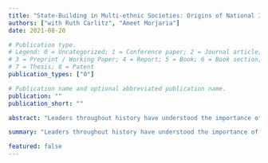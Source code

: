 ```yaml
---
title: "State-Building in Multi-ethnic Societies: Origins of National Identity in Tanzania"
authors: ["with Ruth Carlitz", "Ameet Morjaria"]
date: 2021-08-20

# Publication type.
# Legend: 0 = Uncategorized; 1 = Conference paper; 2 = Journal article;
# 3 = Preprint / Working Paper; 4 = Report; 5 = Book; 6 = Book section;
# 7 = Thesis; 8 = Patent
publication_types: ["0"]

# Publication name and optional abbreviated publication name.
publication: ""
publication_short: ""

abstract: "Leaders throughout history have understood the importance of national identity for governing societies. The extent to which leaders can shape identity through policy however is an open question. The search for answers has been hindered by lack of sub-national variation in relevant policies, data paucity, and identification challenges. We confront these challenges in a context where the matter is especially pressing: the founding of new, multi-ethnic states in post-colonial Africa. We study the Ujamaa reforms in Tanzania in 1970--1981, which comprise one of the largest policy experiments aimed at building national identity. These reforms, among other things, dramatically altered the nature of public education. On the one hand, primarily through villagization, which forced much of the country's multi-ethnic rural population to live together in government administrated villages, the reforms expanded access. On the other hand, the content of the curriculum changed. We combine differences in intensity of villagization across districts with differences across school cohorts induced by the timing of the policy to identify the effect of Ujamaa education on citizens' identification with the nation. We show persistent, positive effects on national identity as measured both by survey responses and ethnic intermarriage. Treated cohorts are also more likely to express positive views for a strong, Tanzanian central state and less likely to question state authority."

summary: "Leaders throughout history have understood the importance of national identity for governing societies. The extent to which leaders can shape identity through policy however is an open question. The search for answers has been hindered by lack of sub-national variation in relevant policies, data paucity, and identification challenges. We confront these challenges in a context where the matter is especially pressing: the founding of new, multi-ethnic states in post-colonial Africa. We study the Ujamaa reforms in Tanzania in 1970--1981, which comprise one of the largest policy experiments aimed at building national identity. These reforms, among other things, dramatically altered the nature of public education. On the one hand, primarily through villagization, which forced much of the country's multi-ethnic rural population to live together in government administrated villages, the reforms expanded access. On the other hand, the content of the curriculum changed. We combine differences in intensity of villagization across districts with differences across school cohorts induced by the timing of the policy to identify the effect of Ujamaa education on citizens' identification with the nation. We show persistent, positive effects on national identity as measured both by survey responses and ethnic intermarriage. Treated cohorts are also more likely to express positive views for a strong, Tanzanian central state and less likely to question state authority."

featured: false
---
```

